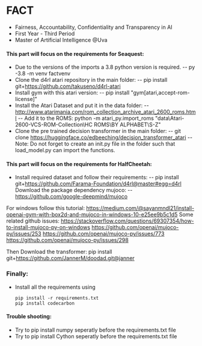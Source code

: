 # FACT

- Fairness, Accountability, Confidentiality and Transparency in AI
- First Year - Third Period
- Master of Artificial Intelligence @Uva

#### This part will focus on the requirements for Seaquest:

- Due to the versions of the imports a 3.8 python version is required.
  -- py -3.8 -m venv factvenv
- Clone the d4rl atari repository in the main folder:
  -- pip install git+https://github.com/takuseno/d4rl-atari
- Install gym with this atari version:
  -- pip install "gym[atari,accept-rom-license]"
- Install the Atari Dataset and put it in the data folder:
  -- http://www.atarimania.com/rom_collection_archive_atari_2600_roms.html
  -- Add it to the ROMS: python -m atari_py.import_roms "data\Atari-2600-VCS-ROM-Collection\HC ROMS\BY ALPHABET\S-Z"
- Clone the pre trained decision transformer in the main folder:
  -- git clone https://huggingface.co/edbeeching/decision_transformer_atari
  -- Note: Do not forget to create an init.py file in the folder such that load_model.py can import the functions.

#### This part will focus on the requirements for HalfCheetah:

- Install required dataset and follow their requirements:
  -- pip install git+https://github.com/Farama-Foundation/d4rl@master#egg=d4rl
  Download the package dependency mujoco:
  --https://github.com/google-deepmind/mujoco

For windows follow this tutorial: https://medium.com/@sayanmndl21/install-openai-gym-with-box2d-and-mujoco-in-windows-10-e25ee9b5c1d5
Some related github issues:
https://stackoverflow.com/questions/69307354/how-to-install-mujoco-py-on-windows
https://github.com/openai/mujoco-py/issues/253
https://github.com/openai/mujoco-py/issues/773
https://github.com/openai/mujoco-py/issues/298

Then Download the transformer:
pip install git+https://github.com/JannerM/doodad.git@janner

### Finally:

- Install all the requirements using
  ```
  pip install -r requirements.txt
  pip install codecarbon
  ```

#### Trouble shooting:

- Try to pip install numpy seperatly before the requirements.txt file
- Try to pip install Cython seperatly before the requirements.txt file
